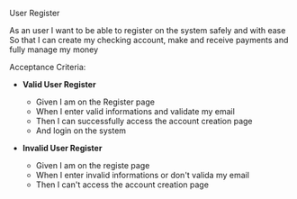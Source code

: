 User Register

As an user
I want to be able to register on the system safely and with ease
So that I can create my checking account, make and receive payments and fully manage my money

Acceptance Criteria:  
- **Valid User Register**
    - Given I am on the Register page
    - When I enter valid informations and validate my email
    - Then I can successfully access the account creation page
    - And login on the system

- **Invalid User Register**
    - Given I am on the registe page
    - When I enter invalid informations or don't valida my email
    - Then I can't access the account creation page